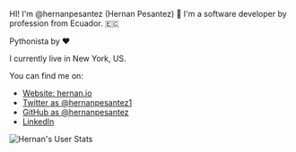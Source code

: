 HI! I'm @hernanpesantez (Hernan Pesantez) 👋
I'm a software developer by profession from Ecuador.  🇪🇨

Pythonista by ❤️

I currently live in New York, US.

You can find me on:

+ [Website: hernan.io](https://hernan.io/)
+ [Twitter as @hernanpesantez1](https://twitter.com/HERNANPESANTEZ1)
+ [GitHub as @hernanpesantez](https://github.com/hernanpesantez)
+ [LinkedIn](https://www.linkedin.com/in/hernan-pesantez-856aba2b/)


![Hernan's User Stats](https://github-readme-stats.vercel.app/api?username=hernanpesantez&show_icons=true&titlecolor=fff&icon_color=79ff95&text_color=9f9f9f&bg_color=151516)
